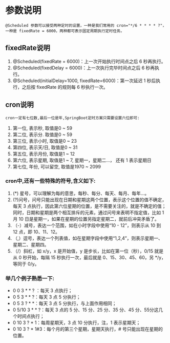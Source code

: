 # 参数说明
```text
@Scheduled 参数可以接受两种定时的设置，一种是我们常用的 cron="*/6 * * * * ?"，一种是 fixedRate = 6000，两种都可表示固定周期执行定时任务。
```

## fixedRate说明

1. @Scheduled(fixedRate = 6000)：上一次开始执行时间点之后 6 秒再执行。
2. @Scheduled(fixedDelay = 6000)：上一次执行完毕时间点之后 6 秒再执行。
3. @Scheduled(initialDelay=1000, fixedRate=6000)：第一次延迟 1 秒后执行，之后按 fixedRate 的规则每 6 秒执行一次。

## cron说明
```text
cron一定有七位数,最后一位是年,SpringBoot定时方案只需要设置六位即可:
```

1. 第一位, 表示秒, 取值是0 ~ 59
2. 第二位, 表示分. 取值是0 ~ 59
3. 第三位, 表示小时, 取值是0 ~ 23
4. 第四位, 表示天/日, 取值是0 ~ 31
5. 第五位, 表示月份, 取值是1 ~ 12
6. 第六位, 表示星期, 取值是1 ~ 7, 星期一，星期二...， 还有 1 表示星期日
7. 第七位, 年份, 可以留空, 取值是1970 ~ 2099

### cron中,还有一些特殊的符号,含义如下:
1. (*) 星号，可以理解为每的意思，每秒、每分、每天、每月、每年...。
2. (?)问号，问号只能出现在日期和星期这两个位置，表示这个位置的值不确定，每天 3 点执行，因此第六位星期的位置，是不需要关注的，就是不确定的值；同时，日期和星期是两个相互排斥的元素，通过问号来表明不指定值，比如 1 月 10 日是星期一，如果在星期的位置另指定星期二，就前后冲突矛盾了。
3. （-）减号，表达一个范围，如在小时字段中使用“10 - 12”，则表示从 10 到 12 点，即 10、11、12。
4. （,）逗号，表达一个列表值，如在星期字段中使用“1,2,4”，则表示星期一、星期二、星期四。
5. （/）斜杠，如 x/y，x 是开始值，y 是步长，比如在第一位（秒），0/15 就是从 0 秒开始，每隔 15 秒执行一次，最后就是 0、15、30、45、60，另 */y，等同于 0/y。

### 举几个例子熟悉一下:
* 0 0 3 * * ? ：每天 3 点执行；
* 0 5 3 * * ?：每天 3 点 5 分执行；
* 0 5 3 ? * *：每天 3 点 5 分执行，与上面作用相同；
* 0 5/10 3 * * ?：每天 3 点的 5 分、15 分、25 分、35 分、45 分、55分这几个时间点执行；
* 0 10 3 ? * 1：每周星期天，3 点 10 分执行，注，1 表示星期天；
* 0 10 3 ? * 1#3：每个月的第三个星期，星期天执行，# 号只能出现在星期的位置。
